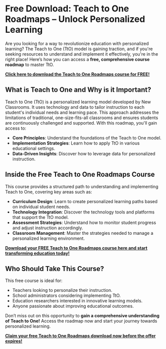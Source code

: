# Free Download: Teach to One Roadmaps – Unlock Personalized Learning

Are you looking for a way to revolutionize education with personalized learning? The Teach to One (TtO) model is gaining traction, and if you're seeking resources to understand and implement it effectively, you're in the right place! Here’s how you can access a **free, comprehensive course roadmap** to master TtO.

[**Click here to download the Teach to One Roadmaps course for FREE!**](https://udemywork.com/teach-to-one-roadmaps)

## What is Teach to One and Why is it Important?

Teach to One (TtO) is a personalized learning model developed by New Classrooms. It uses technology and data to tailor instruction to each student's individual needs and learning pace. This approach addresses the limitations of traditional, one-size-fits-all classrooms and ensures students are continuously challenged and supported. With this roadmap, you'll gain access to:

*   **Core Principles**: Understand the foundations of the Teach to One model.
*   **Implementation Strategies**: Learn how to apply TtO in various educational settings.
*   **Data-Driven Insights**: Discover how to leverage data for personalized instruction.

## Inside the Free Teach to One Roadmaps Course

This course provides a structured path to understanding and implementing Teach to One, covering key areas such as:

*   **Curriculum Design**: Learn to create personalized learning paths based on individual student needs.
*   **Technology Integration**: Discover the technology tools and platforms that support the TtO model.
*   **Assessment Strategies**: Understand how to monitor student progress and adjust instruction accordingly.
*   **Classroom Management**: Master the strategies needed to manage a personalized learning environment.

[**Download your FREE Teach to One Roadmaps course here and start transforming education today!**](https://udemywork.com/teach-to-one-roadmaps)

## Who Should Take This Course?

This free course is ideal for:

*   Teachers looking to personalize their instruction.
*   School administrators considering implementing TtO.
*   Education researchers interested in innovative learning models.
*   Anyone passionate about improving educational outcomes.

Don’t miss out on this opportunity to **gain a comprehensive understanding of Teach to One!** Access the roadmap now and start your journey towards personalized learning.

[**Claim your free Teach to One Roadmaps download now before the offer expires!**](https://udemywork.com/teach-to-one-roadmaps)
